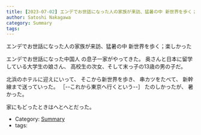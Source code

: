 ```yaml
---
title: [2023-07-02] エンデでお世話になった人の家族が来訪、猛暑の中 新世界を歩く；楽しかった ---でも・・・あつい！暑い！「エンデより暑い」と中学生の男の子がいってた
author: Satoshi Nakagawa
category: Summary
tags: 
---
```


エンデでお世話になった人の家族が来訪、猛暑の中 新世界を歩く；楽しかった

 エンデでお世話になった中国人
の息子一家がやってきた。
奥さんと日本に留学している大学生の娘さん、
高校生の次女、そして末っ子の13歳の男の子だ。

北浜のホテルに迎えにいって、
そこから新世界を歩き、
串カツをたべて、
新幹線まで送っていった。
［--これから東京へ行くという--］
たのしかったが、
暑かった。

 家にもどったときはへとへとだった。

- Category: [Summary](https://merapano.github.io/categories.html#Summary)
- tags: 
